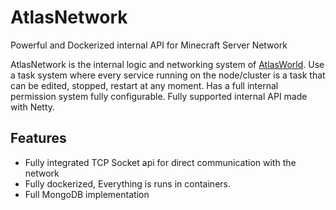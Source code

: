 # AtlasNetwork
Powerful and Dockerized internal API for Minecraft Server Network

AtlasNetwork is the internal logic and networking system of [AtlasWorld](https://github.com/AtlasWorldMC).
Use a task system where every service running on the node/cluster is a task that can be edited, stopped,
restart at any moment. Has a full internal permission system fully configurable. Fully supported internal API made with Netty.

## Features
- Fully integrated TCP Socket api for direct communication with the network
- Fully dockerized, Everything is runs in containers.
- Full MongoDB implementation